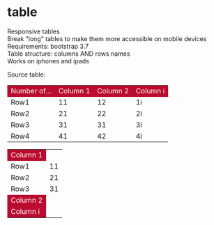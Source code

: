 # table
Responsive tables <br/>
Break "long" tables to make them more accessible on mobile devices<br/>
Requirements: bootstrap 3.7<br/> 
Table structure: columns AND rows names<br/>
Works on iphones and ipads<br/>

Source table:<br/>

<table class="table table-hover table-striped " summary="Upcoming Sessions">

<tr style="background-color: #ba0c2f; color: white;">
<td>Number of...</td>
<td name="tname_c_source">Column 1</td>
<td name="tname_c_source">Column 2</td>
<td name="tname_c_source">Column i</td>
</tr>

<tr>
<td name="tname_rn_source">Row1</td>
<td name="tname_r0">11</td>
<td name="tname_r1">12</td>
<td name="tname_r2">1i</td>
</tr>
<tr>
<td name="tname_rn_source">Row2</td>
<td name="tname_r0">21</td>
<td name="tname_r1">22</td>
<td name="tname_r2">2i</td>
</tr>
<tr>
<td name="tname_rn_source">Row3</td>
<td name="tname_r0">31</td>
<td name="tname_r1">31</td>
<td name="tname_r2">3i</td>
</tr>
<tr>
<td name="tname_rn_source">Row4</td>
<td name="tname_r0">41</td>
<td name="tname_r1">42</td>
<td name="tname_r2">4i</td>
</tr>
<tr></tr>

</table>

<table class="table table-hover table-striped " summary="Upcoming Sessions">

<tr style="background-color: #ba0c2f; color: white;">
<td name="tname_c_source">Column 1</td>
</tr>
<tr>
<td name="tname_rn_source">Row1</td>
<td name="tname_r0">11</td>
</tr>
  <tr>
<td name="tname_rn_source">Row2</td>
<td name="tname_r0">21</td>
  </tr>
  <tr>
<td name="tname_rn_source">Row3</td>
<td name="tname_r0">31</td>
  </tr>
<tr style="background-color: #ba0c2f; color: white;">
<td name="tname_c_source">Column 2</td>
</tr>
<tr style="background-color: #ba0c2f; color: white;">
<td name="tname_c_source">Column i</td>
</tr>


</table>



